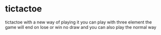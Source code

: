 # tictactoe
tictactoe with a new way of playing it you can play with three element the game will end on lose or win no draw and you can also play the normal way 
